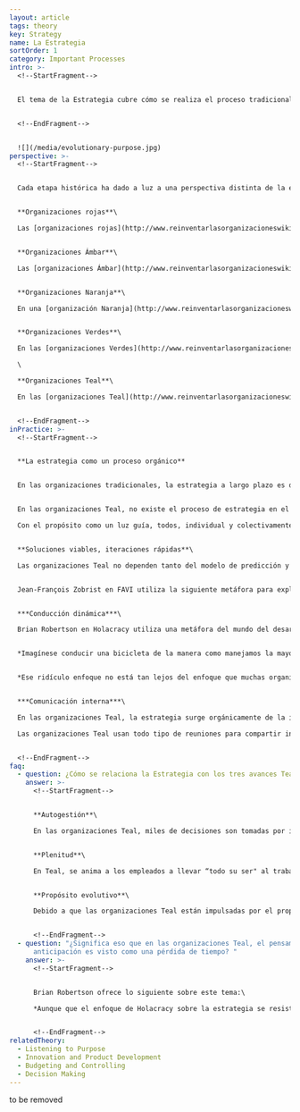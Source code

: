 ```yaml
---
layout: article
tags: theory
key: Strategy
name: La Estrategia
sortOrder: 1
category: Important Processes
intro: >-
  <!--StartFragment-->


  El tema de la Estrategia cubre cómo se realiza el proceso tradicional de planificación estratégica en las organizaciones Teal.


  <!--EndFragment-->


  ![](/media/evolutionary-purpose.jpg)
perspective: >-
  <!--StartFragment-->


  Cada etapa histórica ha dado a luz a una perspectiva distinta de la estrategia y a dos prácticas muy diferentes:


  **Organizaciones rojas**\

  Las [organizaciones rojas](http://www.reinventarlasorganizacioneswiki.com/index.php?title=El_paradigma_Rojo_y_las_Organizaciones "El paradigma Rojo y las Organizaciones") no suelen desarrollar metas o estrategias a largo plazo más allá de la supervivencia. El (los) jefe (es) buscan ganancias a corto plazo para mantener el poder y para responder a las amenazas y oportunidades a medida que surgen.


  **Organizaciones Ámbar**\

  Las [organizaciones Ámbar](http://www.reinventarlasorganizacioneswiki.com/index.php?title=El_Paradigma_%C3%81mbar_y_las_Organizaciones "El Paradigma Ámbar y las Organizaciones") pueden desarrollar estrategias pero no ponen mucho énfasis en ellas, ya que el mundo es visto como relativamente inmutable y predecible. El énfasis está más en los procesos. A medida en que desarrollan estrategias, esto se hace sólo en la parte superior de la jerarquía. Las decisiones se comunican a los trabajadores en la parte inferior, y sólo se comparte la información necesaria.


  **Organizaciones Naranja**\

  En una [organización Naranja](http://www.reinventarlasorganizacioneswiki.com/index.php?title=El_Paradigma_Naranja_y_las_Organizaciones "El Paradigma Naranja y las Organizaciones"), la estrategia se vuelve mucho más importante, ya que el mundo es visto como cada vez más dinámico. Sin embargo, mientras que el mundo se considera cada vez más complicado, todavía se ve como predecible. La estrategia sigue siendo generalmente un proceso de arriba hacia abajo, pero pasa de comando y control a predecir y controlar. Con el fin de mantener la ventaja competitiva, el paradigma Naranja concluye que grandes partes de la organización deben ser facultadas y darles un poco de espacio para pensar y ejecutar por su cuenta. Esto da lugar a la gestión por objetivos - la alta dirección formula una dirección general y los objetivos en cascada y los hitos para alcanzar el resultado deseado. Esto ha dado lugar a procesos, que nos resultan familiares, como la planificación estratégica regular, la presupuestación anual, los cuadros de mando e indicadores de desempeño clave.


  **Organizaciones Verdes**\

  En las [organizaciones Verdes](http://www.reinventarlasorganizacioneswiki.com/index.php?title=El_Paradigma_Verde_y_las_Organizaciones "El Paradigma Verde y las Organizaciones"), la estructura organizativa está más descentralizada: los niveles de menor rango cada vez están más empoderados y una responsabilidad clave de los líderes es facilitar este empoderamiento. Sin embargo, las organizaciones Verdes típicamente mantienen algún tipo de estructura jerárquica con dirección estratégica principalmente proveniente de la parte superior. La estrategia también se alista ahora par servir al propósito, que va más allá de los objetivos del Naranja de ganar y obtener utilidades.\

  \

  **Organizaciones Teal**\

  En las [organizaciones Teal](http://www.reinventarlasorganizacioneswiki.com/index.php?title=El_Paradigma_Teal_y_las_organizaciones "El Paradigma Teal y las organizaciones"), el poder está distribuido. La autogestión sustituye a la jerarquía. El pensamiento estratégico puede provenir de cualquier lugar, no sólo de la cima. Los miembros del equipo pueden ofrecer consejo, sugerir iniciativas, recomendar cambios, siempre y cuando consulten con las partes interesadas en el camino. El uso del "proceso de los consejos" es el ingrediente crucial que permite la distribución del poder. La estrategia también está inextricablemente ligada al propósito, y la planificación estratégica convencional es reemplazada por la "escucha del propósito".


  <!--EndFragment-->
inPractice: >-
  <!--StartFragment-->


  **La estrategia como un proceso orgánico**


  En las organizaciones tradicionales, la estrategia a largo plazo es decidida por aquellos que están en la parte superior de la pirámide- por lo general, el CEO y el equipo de alta gerencia. Las estrategias se desarrollan a través de un proceso que inicia con la alta gerencia que examina información sensible y reservada. Esta información puede consistir en predicciones a largo plazo y planes y soluciones para aprovechar las oportunidades que se pronostican. Los planes se convierten en objetivos anuales, con objetivos divisionales. La documentación detallada describe un curso pre-establecido. La nueva dirección / plan se comunica de arriba hacia abajo.


  En las organizaciones Teal, no existe el proceso de estrategia en el sentido convencional. En lugar de una dirección establecida desde arriba, las personas en estas organizaciones "escuchan" el propósito de la organización y, de ese modo, obtienen un sentido amplio del llamado hacia dónde la organización podría ir. No es necesario un mapa más detallado. Este limitaría las posibilidades a un curso estrecho y preestablecido.\

  Con el propósito como un luz guía, todos, individual y colectivamente, están empoderados para percibir lo que la organización necesita. La estrategia sucede de manera orgánica, todo el tiempo, en todas partes, ya que la gente juega con sus ideas y las pone a prueba en el campo. La organización evoluciona, se transforma, se expande o se contrae, en respuesta a un proceso de inteligencia colectiva. La realidad es el gran árbitro, no el CEO, o una junta directiva o un comité. Lo que funciona toma impulso y energía dentro de la organización; lo que no, se deja de hacer. \[1]


  **Soluciones viables, iteraciones rápidas**\

  Las organizaciones Teal no dependen tanto del modelo de predicción y control. Mientras que la predicción del futuro puede ser útil en un mundo complicado, es menos relevante en un mundo cada vez más complejo. Al entender este punto, las organizaciones Teal tienden moverse hacia la implementación de soluciones viables, que puedan realizar hoy, y ser mejoradas en cualquier momento. Las empresas no están encadenadas a los procesos de planificación estratégica, ni son impulsadas a alcanzar objetivos que rápidamente pueden resultar desactualizados o desfasados. Estas empresas son más libres para progresar rápidamente, a través de de iteraciones rápidas, y revisar las estrategias según sea necesario.


  Jean-François Zobrist en FAVI utiliza la siguiente metáfora para explicar la diferencia. Un avión como el Boeing 747 es un sistema complicado. Hay millones de partes que necesitan trabajar juntas sin problemas. Pero todo puede ser trazado; Si cambias una parte, eres capaz de predecir todas las consecuencias. Un plato de espaguetis es un sistema complejo. A pesar de que sólo tiene unas pocas "partes", es virtualmente imposible predecir lo que sucederá cuando se tire al final de un espagueti que quedó fuera del plato.(2)


  ***Conducción dinámica***\

  Brian Robertson en Holacracy utiliza una metáfora del mundo del desarrollo de software ágil para describir cómo el proceso de planificación es diferente en las organizaciones Teal:


  *Imagínese conducir una bicicleta de la manera como manejamos la mayoría de las organizaciones modernas. Usted celebraría una reunión grande para decidir el ángulo en el cual usted debe sostener el manubrio; debería hacer un mapa de su viaje con el mayor detalle posible, teniendo en cuenta todos los obstáculos conocidos y responder a estos en el momento justo y en el grado exacto en el que tendría que ajustar su curso para evitarlos. A continuación, se sube a la bicicleta, mantiene el manubrio rígidamente en el ángulo calculado, cierra los ojos, y dirige de acuerdo al plan. Lo más probables es que no llegaría a su destino, incluso si se las arregla para mantener la bicicleta en posición vertical durante todo el viaje. Cuando nos caigamos de la bicicleta, nos preguntaríamos: ”¿Por qué no lo hicimos bien a la primera?" o tal vez: “¿Quién metió la pata?"*


  *Ese ridículo enfoque no está tan lejos del enfoque que muchas organizaciones gestionan la planificación estratégica. En contraste, la Holocracia ayuda a que la conducción de una organización sea parezca mucho más a la forma como manejamos una bicicleta , utilizando un paradigma de conducción/dirección dinámica. La conducción o dirección dinámica significa realizar un ajuste constante a la luz de la retroalimentación real, lo que hace una ruta más orgánica y emergente. Si observamos a un ciclista, aún al más experto, veremos un tejido ligero pero constante, ya que el ciclista obtiene una constante retroalimentación sensorial sobre su estado actual y su entorno, y realiza pequeñas correcciones de dirección, velocidad, equilibrio y aerodinámica. Este movimiento sucede debido a que el ciclista mantiene un equilibrio dinámico mientras se mueve hacia adelante, usando una retroalimentación rápida para permanecer dentro de las muchas limitaciones del entorno. En lugar de perder una gran cantidad de tiempo y energía para predecir con exactitud el camino "correcto" de antemano, tiene su propósito en mente, permanece presente en el momento, y encuentra la forma más natural a medida que avanza hacia adelante. Esto no quiere decir que el piloto no tiene un plan o al menos algún sentido de su probable ruta, sólo que él adquiere más control, no menos, mediante el reconocimiento de su realidad actual de forma continua y confiando en su capacidad para detectar y responder en el momento preciso. De manera similar, tenemos la oportunidad de conseguir un mayor control en nuestras organizaciones al enfrentarnos y reconocer la realidad y adaptarnos a ella continuamente. Cuando nos apegamos a un resultado específico previsto, existe el riesgo de que nos encontremos atascados peleando contra la realidad cuando está no se ajusta a nuestra predicción.*


  ***Comunicación interna***\

  En las organizaciones Teal, la estrategia surge orgánicamente de la inteligencia colectiva de todos los miembros de la organización. Esta inteligencia colectiva se fomenta mediante el compartir datos e información de la empresa. Como todo el mundo está 'en la jugada', la información está disponible para que todos ofrezcan sugerencias estratégicas.\

  Las organizaciones Teal usan todo tipo de reuniones para compartir información importante y para discutir la respuesta que dará la organización. Esto refleja la confianza en la inteligencia colectiva de la organización. También rechaza la idea de que sólo un pequeño grupo de personas en la parte superior podría tener y entender toda la información compleja necesaria para tomar decisiones estratégicas que respondan a la situación actual, y siempre cambiante, de la organización. \[4]


  <!--EndFragment-->
faq:
  - question: ¿Cómo se relaciona la Estrategia con los tres avances Teal?
    answer: >-
      <!--StartFragment-->


      **Autogestión**\

      En las organizaciones Teal, miles de decisiones son tomadas por individuos y equipos en los que confiamos que hacen lo correcto. Los planes no se transmiten desde la parte superior con poco espacio de maniobra. Se confía en la gente para planificar, hacer mejoras y ejecutar.


      **Plenitud**\

      En Teal, se anima a los empleados a llevar “todo su ser" al trabajo: lo emocional, lo intuitivo y lo espiritual son bienvenidos. Como resultado el lugar de trabajo se vuelve más holístico. Esto permite y fomenta la reflexión y la atención plena. Se alienta la reflexión sobre el propósito y la dirección de la empresa.


      **Propósito evolutivo**\

      Debido a que las organizaciones Teal están impulsadas por el propósito evolutivo, la planificación estratégica tradicional es reemplazada por el proceso de escuchar el propósito. El propósito de una organización es una manifestación de su inteligencia colectiva, por lo que su dirección no puede ser ordenada desde arriba hacia abajo.


      <!--EndFragment-->
  - question: "¿Significa eso que en las organizaciones Teal, el pensamiento de
      anticipación es visto como una pérdida de tiempo? "
    answer: >-
      <!--StartFragment-->


      Brian Robertson ofrece lo siguiente sobre este tema:\

      *Aunque que el enfoque de Holacracy sobre la estrategia se resiste a confiar en las predicciones, eso no quiere decir que todas las proyecciones orientadas hacia el futuro y el pensamiento de anticipación sean inútiles. En este sentido, es útil entender la diferencia entre una predicción y una proyección. "Predecir" proviene del latín præ-, "antes", y dicere, "decir" - así significa literalmente "decir antes", o “presagiar, profetizar." "Proyecto", por otra parte, viene del latín pro, "adelante", y jacere, "arrojar" - es decir, "lanzar". Para lanzar, debes estar firmemente arraigado en el lugar desde el que estás partiendo: la realidad presente. Obtener datos reales y "lanzarlos" para tener una idea de hacia dónde se dirigen los acontecimientos es a menudo útil para entender mejor su contexto, y es diferente de "predicar y profetizar" donde la realidad estará en el futuro.*(5)


      <!--EndFragment-->
relatedTheory:
  - Listening to Purpose
  - Innovation and Product Development
  - Budgeting and Controlling
  - Decision Making
---
```

to be removed